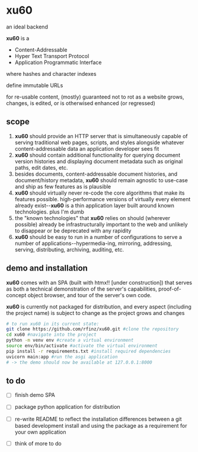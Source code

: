 # xu60
an ideal backend

**xu60** is a 
- Content-Addressable 
- Hyper Text Transport Protocol 
- Application Programmatic Interface

where hashes and character indexes

define immutable URLs

for re-usable content, (mostly) guaranteed not to rot as a website grows, changes, is edited, or is otherwised enhanced (or regressed)

## scope
1. **xu60** should provide an HTTP server that is simultaneously capable of serving traditional web pages, scripts, and styles alongside whatever content-addressable data an application developer sees fit
2. **xu60** should contain additional functionality for querying document version histories and displaying document metadata such as original paths, edit dates, etc.
3. besides documents, content-addressable document histories, and document/history metadata, **xu60** should remain agnostic to use-case and ship as few features as is plausible
4. **xu60** should virtually never re-code the core algorithms that make its features possible. high-performance versions of virtually every element already exist--**xu60** is a thin application layer built around known technologies. plus I'm dumb
5. the "known technologies" that **xu60** relies on should (wherever possible) already be infrastructurally important to the web and unlikely to disappear or be deprecated with any rapidity
6. **xu60** should be easy to run in a number of configurations to serve a number of applications--hypermedia-ing, mirroring, addressing, serving, distributing, archiving, auditing, etc.

## demo and installation

**xu60** comes with an SPA (built with htmx!! [under construction]) that serves as both a technical demonstration of the server's capabilities, proof-of-concept object browser, and tour of the server's own code.

**xu60** is currently not packaged for distribution, and every aspect (including the project name) is subject to change as the project grows and changes

```sh
# to run xu60 in its current state:
git clone https://github.com/rfinz/xu60.git #clone the repository
cd xu60 #navigate into the project
python -m venv env #create a virtual environment
source env/bin/activate #activate the virtual environment
pip install -r requirements.txt #install required dependencies
uvicorn main:app #run the asgi application
# -> the demo should now be available at 127.0.0.1:8000
```

## to do
- [ ] finish demo SPA
- [ ] package python application for distribution
- [ ] re-write README to reflect the installation differences between a git based development install and using the package as a requirement for your own application
- [ ] think of more to do

